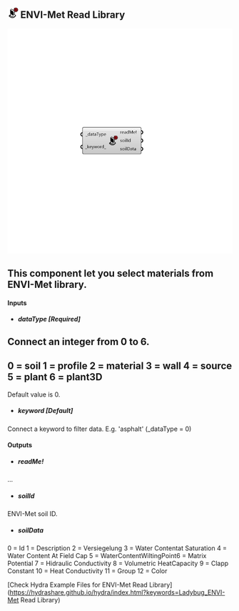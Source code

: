 ## ![](../../images/icons/ENVI-Met_Read_Library.png) ENVI-Met Read Library

![](../../images/components/ENVI-Met_Read_Library.png)

This component let you select materials from ENVI-Met library.
 -
 

#### Inputs
* ##### dataType [Required]
Connect an integer from 0 to 6.
 -
 0 = soil
 1 = profile
 2 = material
 3 = wall
 4 = source
 5 = plant
 6 = plant3D
 -
 Default value is 0.
* ##### keyword [Default]
Connect a keyword to filter data. E.g. 'asphalt' (_dataType = 0)

#### Outputs
* ##### readMe!
...
* ##### soilId
ENVI-Met soil ID.
* ##### soilData
0 = Id 1 = Description 2 = Versiegelung 3 = Water Contentat Saturation 4 = Water Content At Field Cap 5 = WaterContentWiltingPoint6 = Matrix Potential 7 = Hidraulic Conductivity 8 = Volumetric HeatCapacity 9 = Clapp Constant 10 = Heat Conductivity 11 = Group 12 = Color


[Check Hydra Example Files for ENVI-Met Read Library](https://hydrashare.github.io/hydra/index.html?keywords=Ladybug_ENVI-Met Read Library)